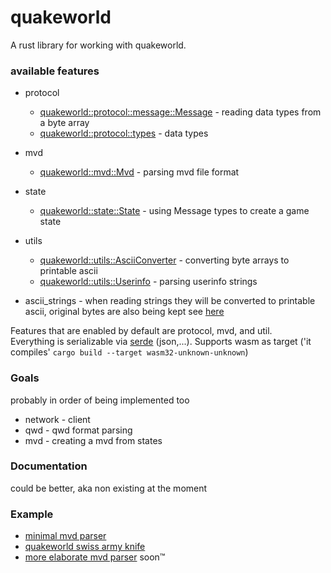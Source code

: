 quakeworld
=====
A rust library for working with quakeworld. 
### available features
 * protocol
   * [quakeworld::protocol::message::Message](./src/protocol/message.rs) - reading data types from a byte array
   * [quakeworld::protocol::types](./src/protocol/types.rs) - data types

 * mvd
   * [quakeworld::mvd::Mvd](./src/mvd/mod.rs) - parsing mvd file format

 * state
   * [quakeworld::state::State](./src/state/mod.rs) - using Message types to create a game state

 * utils 
   * [quakeworld::utils::AsciiConverter](./src/utils/ascii_converter.rs) - converting byte arrays to printable ascii
   * [quakeworld::utils::Userinfo](./src/utils/userinfo.rs) - parsing userinfo strings

 * ascii_strings - when reading strings they will be converted to printable ascii, original bytes are also being kept see [here](./src/protocol/types.rs#L12)

Features that are enabled by default are protocol, mvd, and util.  
Everything is serializable via [serde](https://github.com/serde-rs/serde) (json,...). Supports wasm as target ('it compiles' ```cargo build --target wasm32-unknown-unknown```) 

### Goals 
probably in order of being implemented too
* network - client
* qwd - qwd format parsing
* mvd - creating a mvd from states

### Documentation
could be better, aka non existing at the moment

### Example
  * [minimal mvd parser](./examples/mvd_parser.rs)
  * [quakeworld swiss army knife](https://github.com/jogi1/qwsak)
  * [more elaborate mvd parser](https://github.com/jogi1/statyr) soon™
